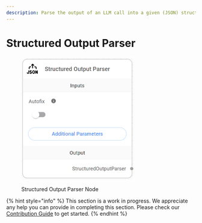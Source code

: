 ```yaml
---
description: Parse the output of an LLM call into a given (JSON) structure.
---
```


# Structured Output Parser

<figure><img src="/assets/image (127).png" alt="" width="301"><figcaption><p>Structured Output Parser Node</p></figcaption></figure>

{% hint style="info" %}
This section is a work in progress. We appreciate any help you can provide in completing this section. Please check our [Contribution Guide](broken-reference) to get started.
{% endhint %}
